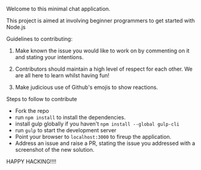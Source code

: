 Welcome to this minimal chat application.

This project is aimed at involving beginner programmers to get started with Node.js

Guidelines to contributing:

1. Make known the issue you would like to work on by commenting on it and stating your intentions.

2. Contributors should maintain a high level of respect for each other. We are all here to learn whilst having fun!

3. Make judicious use of Github's emojis to show reactions.

Steps to follow to contribute

- Fork the repo
- run ```npm install``` to install the dependencies.
- install gulp globally if you haven't ```npm install --global gulp-cli```
- run ```gulp``` to start the development server
- Point your browser to ```localhost:3000``` to fireup the application.
- Address an issue and raise a PR, stating the issue you addressed with a screenshot of the new solution.



HAPPY HACKING!!!!

